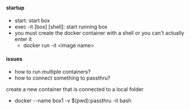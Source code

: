 #### startup
- start: start box
- exec -it \[box\] \[shell\]:  start running box
- you must create the docker container with a shell or you can't actually enter it
	- docker run -it \<image name\>

####  issues
- how to run multiple containers?
- how to connect something to passthru?


create a new container that is connected to a local folder
- docker --name box1 -v $(pwd):passthru -it bash
